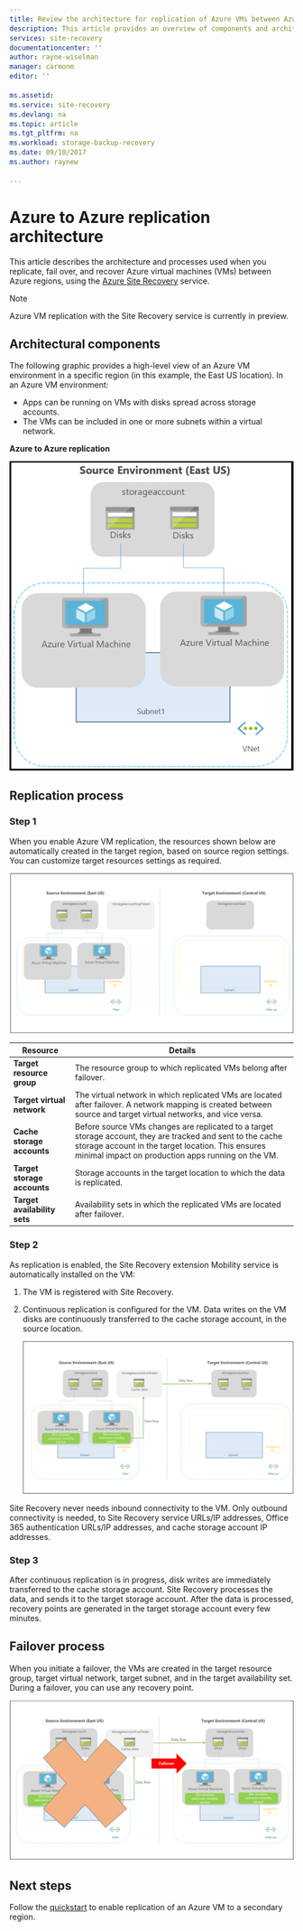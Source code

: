 ```yaml
---
title: Review the architecture for replication of Azure VMs between Azure regions  | Microsoft Docs
description: This article provides an overview of components and architecture used when replicating Azure VMs between Azure regions using the Azure Site Recovery service.
services: site-recovery
documentationcenter: ''
author: rayne-wiselman
manager: carmonm
editor: ''

ms.assetid:
ms.service: site-recovery
ms.devlang: na
ms.topic: article
ms.tgt_pltfrm: na
ms.workload: storage-backup-recovery
ms.date: 09/10/2017
ms.author: raynew

---
```


# Azure to Azure replication architecture


This article describes the architecture and processes used when you replicate, fail over, and recover Azure virtual machines (VMs) between Azure regions, using the [Azure Site Recovery](../site-recovery-overview.md) service.

>[!NOTE]
>Azure VM replication with the Site Recovery service is currently in preview.



## Architectural components

The following graphic provides a high-level view of an Azure VM environment in a specific region (in this example, the East US location). In an Azure VM environment:
- Apps can be running on VMs with disks spread across storage accounts.
- The VMs can be included in one or more subnets within a virtual network.


**Azure to Azure replication**

![customer-environment](./media/concepts-azure-to-azure-architecture/source-environment.png)

## Replication process

### Step 1

When you enable Azure VM replication, the resources shown below are automatically created in the target region, based on source region settings. You can customize target resources settings as required. 

![Enable replication process, step 1](./media/concepts-azure-to-azure-architecture/enable-replication-step-1.png)

**Resource** | **Details**
--- | ---
**Target resource group** | The resource group to which replicated VMs belong after failover.
**Target virtual network** | The virtual network in which replicated VMs are located after failover. A network mapping is created between source and target virtual networks, and vice versa.
**Cache storage accounts** | Before source VMs changes are replicated to a target storage account, they are tracked and sent to the cache storage account in the target location. This ensures minimal impact on production apps running on the VM.
**Target storage accounts**  | Storage accounts in the target location to which the data is replicated.
**Target availability sets**  | Availability sets in which the replicated VMs are located after failover.

### Step 2

As replication is enabled, the Site Recovery extension Mobility service is automatically installed on the VM:

1. The VM is registered with Site Recovery.

2. Continuous replication is configured for the VM. Data writes on the VM disks are continuously transferred to the cache storage account, in the source location.

   ![Enable replication process, step 2](./media/concepts-azure-to-azure-architecture/enable-replication-step-2.png)

  
 Site Recovery never needs inbound connectivity to the VM. Only outbound connectivity is needed, to Site Recovery service URLs/IP addresses, Office 365 authentication URLs/IP addresses, and cache storage account IP addresses.

### Step 3

After continuous replication is in progress, disk writes are immediately transferred to the cache storage account. Site Recovery processes the data, and sends it to the target storage account. After the data is processed, recovery points are generated in the target storage account every few minutes.

## Failover process

When you initiate a failover, the VMs are created in the target resource group, target virtual network, target subnet, and in the target availability set. During a failover, you can use any recovery point.

![Failover process](./media/concepts-azure-to-azure-architecture/failover.png)

## Next steps

Follow the [quickstart](azure-to-azure-quickstart.md) to enable replication of an Azure VM to a secondary region.

